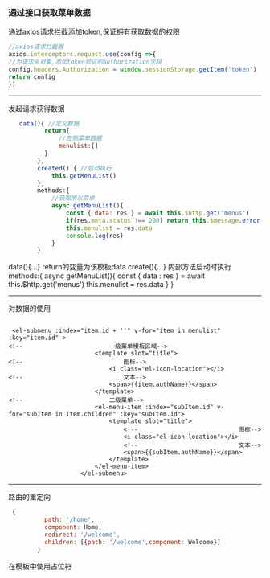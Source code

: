 ### 通过接口获取菜单数据

通过axios请求拦截添加token,保证拥有获取数据的权限
```javascript
//axios请求拦截器
axios.interceptors.request.use(config =>{
//为请求头对象,添加token验证的authorization字段
config.headers.Authorization = window.sessionStorage.getItem('token')
return config
})
```
---
发起请求获得数据

```javascript
   data(){ //定义数据
          return{
              //左侧菜单数据
              menulist:[]
          }
        },
        created() { //启动执行
            this.getMenuList()
        },
        methods:{
            //获取所以菜单
            async getMenuList(){
                const { data: res } = await this.$http.get('menus')
                if(res.meta.status !== 200) return this.$message.error(res.meta.msg)
                this.menulist = res.data
                console.log(res)
            }
        }
```

data(){...} return的变量为该模板data
create(){...} 内部方法启动时执行
methods:{
    async getMenuList(){
        const { data : res } = await this.$http.get('menus')
        this.menulist = res.data
    }
}

---
对数据的使用

```vue

 <el-submenu :index="item.id + ''" v-for="item in menulist" :key="item.id" >
<!--                        一级菜单模板区域-->
                        <template slot="title">
<!--                            图标-->
                            <i class="el-icon-location"></i>
<!--                            文本-->
                            <span>{{item.authName}}</span>
                        </template>
<!--                        二级菜单-->
                        <el-menu-item :index="subItem.id" v-for="subItem in item.children" :key="subItem.id">
                            <template slot="title">
                                <!--                            图标-->
                                <i class="el-icon-location"></i>
                                <!--                            文本-->
                                <span>{{subItem.authName}}</span>
                            </template>
                        </el-menu-item>
                    </el-submenu>
```

---


路由的重定向

```js
 {
          path: '/home',
          component: Home,
          redirect: '/welcome',
          children: [{path: '/welcome',component: Welcome}]
        }
```

在模板中使用占位符 <router-view></router-view>